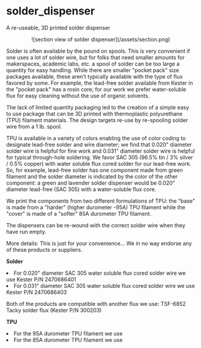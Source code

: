 # solder_dispenser
A re-useable, 3D printed solder dispenser  

<p align="center">
  ![section view of solder dispenser](/assets/section.png)
</p>  

Solder is often available by the pound on spools. This is very convenient if one uses a lot of solder wire, but for folks that need smaller amounts for makerspaces, academic labs, etc. a spool of solder can be too large a quantity for easy handling. While there are smaller "pocket pack" size packages available, these aren't typically available with the type of flux favored by some. For example, the lead-free solder available from Kester in the "pocket pack" has a rosin core; for our work we prefer water-soluble flux for easy cleaning without the use of organic solvents.  

The lack of limited quantity packaging led to the creation of a simple easy to use package that can be 3D printed with thermoplastic polyurethane (TPU) filament materials. The design targets re-use by re-spooling solder wire from a 1 lb. spool.  

TPU is available in a variety of colors enabling the use of color coding to designate lead-free solder and wire diameter; we find that 0.020" diameter solder wire is helpful for fine work and 0.031" diameter solder wire is helpful for typical through-hole soldering. We favor SAC 305 (96.5% tin / 3% silver / 0.5% copper) with water soluble flux cored solder for our lead-free work. So, for example, lead-free solder has one component made from green filament and the solder diameter is indicated by the color of the other component: a green and lavender solder dispenser would be 0.020" diameter lead-free (SAC 305) with a water-soluble flux core.  

We print the components from two different formulations of TPU: the "base" is made from a "harder" (higher durometer -95A) TPU filament while the "cover" is made of a "softer" 85A durometer TPU filament.  

The dispensers can be re-wound with the correct solder wire when they have run empty.  

More details:
This is just for your convenience... We in no way endorse any of these products or suppliers.  

**Solder**
<li> For 0.020" diameter SAC 305 water soluble flux cored solder wire we use Kester P/N 2470686401
<li> For 0.031" diameter SAC 305 water soluble flux cored solder wire we use Kester P/N 2470686403
</li>  

Both of the products are compatible with another flux we use: TSF-6852 Tacky solder flux (Kester P/N 300203)  

**TPU**
<li> For the 95A durometer TPU filament we use 
<li> For the 85A durometer TPU filament we use 
</li>
